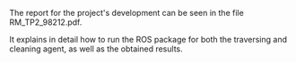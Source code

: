 The report for the project's development can be seen in the file RM_TP2_98212.pdf.

It explains in detail how to run the ROS package for both the traversing and cleaning agent, as well as the obtained results.
